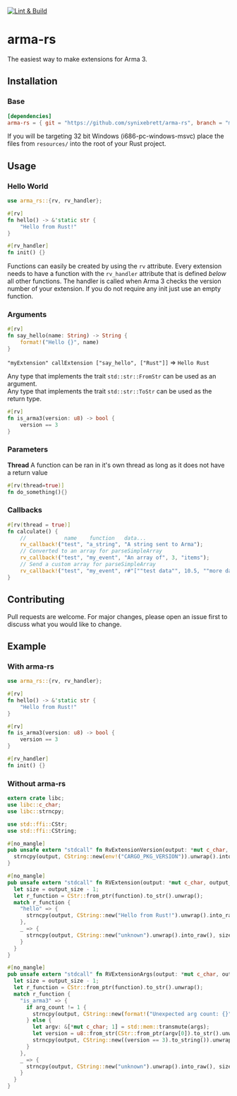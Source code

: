 [![Lint & Build](https://github.com/BrettMayson/arma-rs/workflows/Rust/badge.svg)](https://github.com/BrettMayson/arma-rs/actions)

# arma-rs

The easiest way to make extensions for Arma 3.

## Installation

### Base

```toml
[dependencies]
arma-rs = { git = "https://github.com/synixebrett/arma-rs", branch = "master" }
```

If you will be targeting 32 bit Windows (i686-pc-windows-msvc) place the files from `resources/` into the root of your Rust project.

## Usage

### Hello World

```rust
use arma_rs::{rv, rv_handler};

#[rv]
fn hello() -> &'static str {
    "Hello from Rust!"
}

#[rv_handler]
fn init() {}

```

Functions can easily be created by using the `rv` attribute. Every extension needs to have a function with the `rv_handler` attribute that is defined *below* all other functions. The handler is called when Arma 3 checks the version number of your extension.
If you do not require any init just use an empty function.

### Arguments

```rust
#[rv]
fn say_hello(name: String) -> String {
    format!("Hello {}", name)
}
```

`"myExtension" callExtension ["say_hello", ["Rust"]]` => `Hello Rust`

Any type that implements the trait `std::str::FromStr` can be used as an argument.  
Any type that implements the trait `std::str::ToStr` can be used as the return type.

```rust
#[rv]
fn is_arma3(version: u8) -> bool {
    version == 3
}
```

### Parameters

**Thread**
A function can be ran in it's own thread as long as it does not have a return value

```rust
#[rv(thread=true)]
fn do_something(){}
```

### Callbacks

```rust
#[rv(thread = true)]
fn calculate() {
    //            name    function   data...
    rv_callback!("test", "a_string", "A string sent to Arma");
    // Converted to an array for parseSimpleArray
    rv_callback!("test", "my_event", "An array of", 3, "items");
    // Send a custom array for parseSimpleArray
    rv_callback!("test", "my_event", r#"[""test data"", 10.5, ""more data"""#);
}
```

## Contributing

Pull requests are welcome. For major changes, please open an issue first to discuss what you would like to change.

## Example

### With arma-rs

```rust
use arma_rs::{rv, rv_handler};

#[rv]
fn hello() -> &'static str {
    "Hello from Rust!"
}

#[rv]
fn is_arma3(version: u8) -> bool {
    version == 3
}

#[rv_handler]
fn init() {}
```

### Without arma-rs

```rust
extern crate libc;
use libc::c_char;
use libc::strncpy;

use std::ffi::CStr;
use std::ffi::CString;

#[no_mangle]
pub unsafe extern "stdcall" fn RvExtensionVersion(output: *mut c_char, output_size: usize) {
  strncpy(output, CString::new(env!("CARGO_PKG_VERSION")).unwrap().into_raw(), output_size);
}

#[no_mangle]
pub unsafe extern "stdcall" fn RVExtension(output: *mut c_char, output_size: usize, function: *mut c_char ) {
  let size = output_size - 1;
  let r_function = CStr::from_ptr(function).to_str().unwrap();
  match r_function {
    "hello" => {
      strncpy(output, CString::new("Hello from Rust!").unwrap().into_raw(), size);
    },
    _ => {
      strncpy(output, CString::new("unknown").unwrap().into_raw(), size);
    }
  }
}

#[no_mangle]
pub unsafe extern "stdcall" fn RVExtensionArgs(output: *mut c_char, output_size: usize, function: *mut c_char, args: *mut *mut c_char, arg_count: usize) {
  let size = output_size - 1;
  let r_function = CStr::from_ptr(function).to_str().unwrap();
  match r_function {
    "is_arma3" => {
      if arg_count != 1 {
        strncpy(output, CString::new(format!("Unexpected arg count: {}", arg_count)).unwrap().into_raw(), size);
      } else {
        let argv: &[*mut c_char; 1] = std::mem::transmute(args);
        let version = u8::from_str(CStr::from_ptr(argv[0]).to_str().unwrap().replace("\"","")).unwrap();
        strncpy(output, CString::new((version == 3).to_string()).unwrap().into_raw(), size);
      }
    },
    _ => {
      strncpy(output, CString::new("unknown").unwrap().into_raw(), size);
    }
  }
}
```
